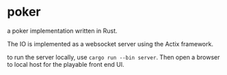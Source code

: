 # poker

a poker implementation written in Rust.

The IO is implemented as a websocket server using the Actix framework.

to run the server locally, use ```cargo run --bin server```. Then open a browser to local host for the playable front end UI. 
